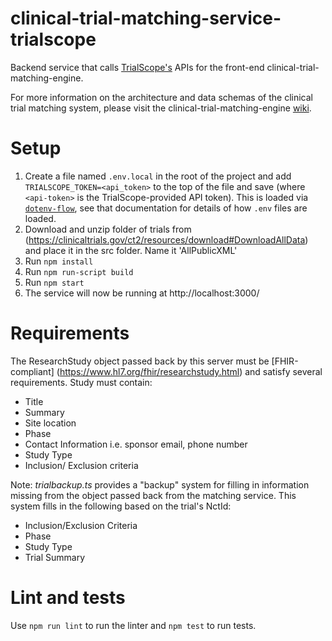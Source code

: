 # clinical-trial-matching-service-trialscope

Backend service that calls [TrialScope's](https://www.trialscope.com/) APIs for the front-end clinical-trial-matching-engine.

For more information on the architecture and data schemas of the clinical trial matching system, please visit the clinical-trial-matching-engine [wiki](https://github.com/mcode/clinical-trial-matching-engine/wiki).

# Setup

1. Create a file named `.env.local` in the root of the project and add `TRIALSCOPE_TOKEN=<api_token>` to the top of the file and save (where `<api-token>` is the TrialScope-provided API token). This is loaded via [`dotenv-flow`](https://github.com/kerimdzhanov/dotenv-flow), see that documentation for details of how `.env` files are loaded.
2. Download and unzip folder of trials from (https://clinicaltrials.gov/ct2/resources/download#DownloadAllData) and place it in the src folder. Name it 'AllPublicXML'
3. Run `npm install`
4. Run `npm run-script build`
5. Run `npm start`
6. The service will now be running at http://localhost:3000/

# Requirements

The ResearchStudy object passed back by this server must be [FHIR-compliant] (https://www.hl7.org/fhir/researchstudy.html) and satisfy several requirements.
Study must contain:
- Title
- Summary
- Site location
- Phase
- Contact Information i.e. sponsor email, phone number
- Study Type
- Inclusion/ Exclusion criteria

Note: _trialbackup.ts_ provides a "backup" system for filling in information missing from the object passed back from the matching service. This system fills in the following based on the trial's NctId:
- Inclusion/Exclusion Criteria
- Phase
- Study Type
- Trial Summary


# Lint and tests

Use `npm run lint` to run the linter and `npm test` to run tests.
